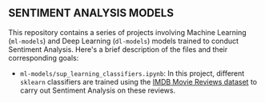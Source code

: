 ## SENTIMENT ANALYSIS MODELS

This repository contains a series of projects involving Machine Learning (`ml-models`) and Deep Learning (`dl-models`) models trained to conduct Sentiment Analysis. Here's a brief description of the files and their corresponding goals:

* `ml-models/sup_learning_classifiers.ipynb`: In this project, different `sklearn` classifiers are trained using the [IMDB Movie Reviews dataset](https://www.kaggle.com/utathya/imdb-review-dataset) to carry out Sentiment Analysis on these reviews.
